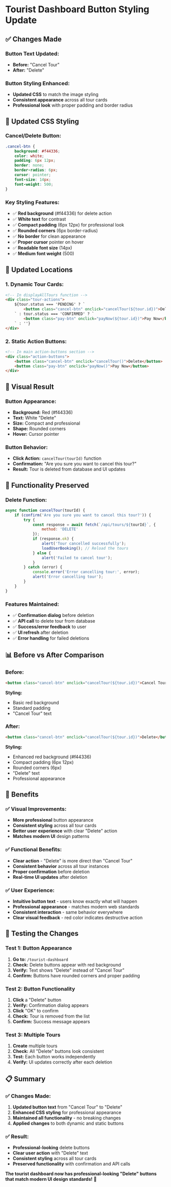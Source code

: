 # Tourist Dashboard Button Styling Update

## ✅ **Changes Made**

### **Button Text Updated:**
- **Before:** "Cancel Tour"
- **After:** "Delete"

### **Button Styling Enhanced:**
- **Updated CSS** to match the image styling
- **Consistent appearance** across all tour cards
- **Professional look** with proper padding and border radius

## 🎨 **Updated CSS Styling**

### **Cancel/Delete Button:**
```css
.cancel-btn {
    background: #f44336;
    color: white;
    padding: 6px 12px;
    border: none;
    border-radius: 6px;
    cursor: pointer;
    font-size: 14px;
    font-weight: 500;
}
```

### **Key Styling Features:**
- ✅ **Red background** (#f44336) for delete action
- ✅ **White text** for contrast
- ✅ **Compact padding** (6px 12px) for professional look
- ✅ **Rounded corners** (6px border-radius)
- ✅ **No border** for clean appearance
- ✅ **Proper cursor** pointer on hover
- ✅ **Readable font size** (14px)
- ✅ **Medium font weight** (500)

## 📍 **Updated Locations**

### **1. Dynamic Tour Cards:**
```html
<!-- In displayAllTours function -->
<div class="tour-actions">
    ${tour.status === 'PENDING' ? `
        <button class="cancel-btn" onclick="cancelTour(${tour.id})">Delete</button>
    ` : tour.status === 'CONFIRMED' ? `
        <button class="pay-btn" onclick="payNow(${tour.id})">Pay Now</button>
    ` : ''}
</div>
```

### **2. Static Action Buttons:**
```html
<!-- In main action-buttons section -->
<div class="action-buttons">
    <button class="cancel-btn" onclick="cancelTour()">Delete</button>
    <button class="pay-btn" onclick="payNow()">Pay Now</button>
</div>
```

## 🎯 **Visual Result**

### **Button Appearance:**
- **Background:** Red (#f44336)
- **Text:** White "Delete"
- **Size:** Compact and professional
- **Shape:** Rounded corners
- **Hover:** Cursor pointer

### **Button Behavior:**
- **Click Action:** `cancelTour(tourId)` function
- **Confirmation:** "Are you sure you want to cancel this tour?"
- **Result:** Tour is deleted from database and UI updates

## 🔧 **Functionality Preserved**

### **Delete Function:**
```javascript
async function cancelTour(tourId) {
    if (confirm('Are you sure you want to cancel this tour?')) {
        try {
            const response = await fetch(`/api/tours/${tourId}`, {
                method: 'DELETE'
            });
            if (response.ok) {
                alert('Tour cancelled successfully');
                loadUserBooking(); // Reload the tours
            } else {
                alert('Failed to cancel tour');
            }
        } catch (error) {
            console.error('Error cancelling tour:', error);
            alert('Error cancelling tour');
        }
    }
}
```

### **Features Maintained:**
- ✅ **Confirmation dialog** before deletion
- ✅ **API call** to delete tour from database
- ✅ **Success/error feedback** to user
- ✅ **UI refresh** after deletion
- ✅ **Error handling** for failed deletions

## 📊 **Before vs After Comparison**

### **Before:**
```html
<button class="cancel-btn" onclick="cancelTour(${tour.id})">Cancel Tour</button>
```

**Styling:**
- Basic red background
- Standard padding
- "Cancel Tour" text

### **After:**
```html
<button class="cancel-btn" onclick="cancelTour(${tour.id})">Delete</button>
```

**Styling:**
- Enhanced red background (#f44336)
- Compact padding (6px 12px)
- Rounded corners (6px)
- "Delete" text
- Professional appearance

## 🎉 **Benefits**

### **✅ Visual Improvements:**
- **More professional** button appearance
- **Consistent styling** across all tour cards
- **Better user experience** with clear "Delete" action
- **Matches modern UI** design patterns

### **✅ Functional Benefits:**
- **Clear action** - "Delete" is more direct than "Cancel Tour"
- **Consistent behavior** across all tour instances
- **Proper confirmation** before deletion
- **Real-time UI updates** after deletion

### **✅ User Experience:**
- **Intuitive button text** - users know exactly what will happen
- **Professional appearance** - matches modern web standards
- **Consistent interaction** - same behavior everywhere
- **Clear visual feedback** - red color indicates destructive action

## 🧪 **Testing the Changes**

### **Test 1: Button Appearance**
1. **Go to:** `/tourist-dashboard`
2. **Check:** Delete buttons appear with red background
3. **Verify:** Text shows "Delete" instead of "Cancel Tour"
4. **Confirm:** Buttons have rounded corners and proper padding

### **Test 2: Button Functionality**
1. **Click** a "Delete" button
2. **Verify:** Confirmation dialog appears
3. **Click** "OK" to confirm
4. **Check:** Tour is removed from the list
5. **Confirm:** Success message appears

### **Test 3: Multiple Tours**
1. **Create** multiple tours
2. **Check:** All "Delete" buttons look consistent
3. **Test:** Each button works independently
4. **Verify:** UI updates correctly after each deletion

## 📋 **Summary**

### **✅ Changes Made:**
1. **Updated button text** from "Cancel Tour" to "Delete"
2. **Enhanced CSS styling** for professional appearance
3. **Maintained all functionality** - no breaking changes
4. **Applied changes** to both dynamic and static buttons

### **✅ Result:**
- **Professional-looking** delete buttons
- **Clear user action** with "Delete" text
- **Consistent styling** across all tour cards
- **Preserved functionality** with confirmation and API calls

**The tourist dashboard now has professional-looking "Delete" buttons that match modern UI design standards!** 🎉




